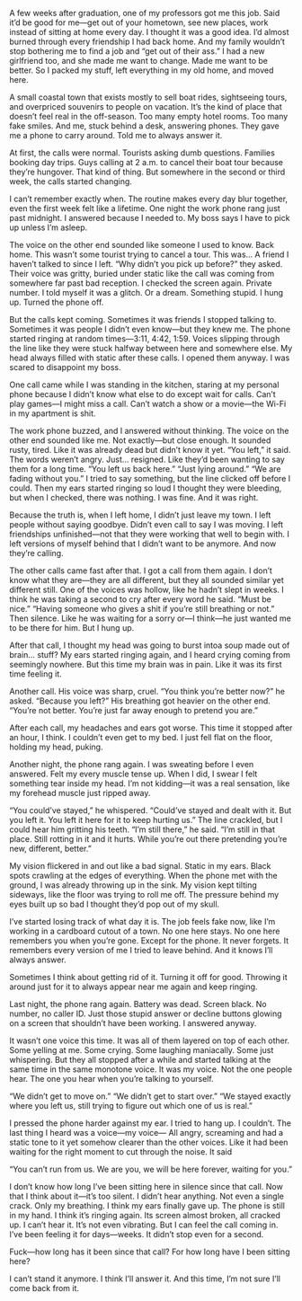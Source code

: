 
A few weeks after graduation, one of my professors got me this job.
Said it’d be good for me—get out of your hometown, see new places, work instead of sitting at home every day.
I thought it was a good idea.
I’d almost burned through every friendship I had back home.
And my family wouldn’t stop bothering me to find a job and “get out of their ass.”
I had a new girlfriend too, and she made me want to change.
Made me want to be better.
So I packed my stuff, left everything in my old home, and moved here.

A small coastal town that exists mostly to sell boat rides, sightseeing tours, and overpriced souvenirs to people on vacation.
It’s the kind of place that doesn’t feel real in the off-season.
Too many empty hotel rooms.
Too many fake smiles.
And me, stuck behind a desk, answering phones.
They gave me a phone to carry around.
Told me to always answer it.

At first, the calls were normal.
Tourists asking dumb questions.
Families booking day trips.
Guys calling at 2 a.m. to cancel their boat tour because they’re hungover.
That kind of thing.
But somewhere in the second or third week, the calls started changing.

I can’t remember exactly when. The routine makes every day blur together, even the first week felt like a lifetime.
One night the work phone rang just past midnight.
I answered because I needed to. My boss says I have to pick up unless I’m asleep.

The voice on the other end sounded like someone I used to know.
Back home.
This wasn’t some tourist trying to cancel a tour.
This was…
A friend I haven’t talked to since I left.
“Why didn’t you pick up before?” they asked.
Their voice was gritty, buried under static like the call was coming from somewhere far past bad reception.
I checked the screen again. Private number.
I told myself it was a glitch. Or a dream. Something stupid.
I hung up. Turned the phone off.

But the calls kept coming.
Sometimes it was friends I stopped talking to.
Sometimes it was people I didn’t even know—but they knew me.
The phone started ringing at random times—3:11, 4:42, 1:59.
Voices slipping through the line like they were stuck halfway between here and somewhere else.
My head always filled with static after these calls.
I opened them anyway.
I was scared to disappoint my boss.
 
One call came while I was standing in the kitchen, staring at my personal phone because I didn’t know what else to do except wait for calls.
Can’t play games—I might miss a call.
Can’t watch a show or a movie—the Wi-Fi in my apartment is shit.

The work phone buzzed, and I answered without thinking.
The voice on the other end sounded like me.
Not exactly—but close enough.
It sounded rusty, tired.
Like it was already dead but didn’t know it yet.
“You left,” it said.
The words weren’t angry.
Just… resigned. Like they’d been wanting to say them for a long time.
“You left us back here.”
“Just lying around.”
“We are fading without you.”
I tried to say something, but the line clicked off before I could.
Then my ears started ringing so loud I thought they were bleeding, but when I checked, there was nothing. I was fine.
And it was right.

Because the truth is, when I left home, I didn’t just leave my town.
I left people without saying goodbye.
Didn’t even call to say I was moving.
I left friendships unfinished—not that they were working that well to begin with.
I left versions of myself behind that I didn’t want to be anymore.
And now they’re calling.
 
The other calls came fast after that.
I got a call from them again.
I don’t know what they are—they are all different, but they all sounded similar yet different still.
One of the voices was hollow, like he hadn’t slept in weeks.
I think he was taking a second to cry after every word he said.
“Must be nice.”
“Having someone who gives a shit if you’re still breathing or not.”
Then silence.
Like he was waiting for a sorry or—I think—he just wanted me to be there for him.
But I hung up.

After that call, I thought my head was going to burst intoa soup made out of brain… stuff?
My ears started ringing again, and I heard crying coming from seemingly nowhere.
But this time my brain was in pain.
Like it was its first time feeling it.
 
Another call. His voice was sharp, cruel.
“You think you’re better now?” he asked.
“Because you left?”
His breathing got heavier on the other end.
“You’re not better. You’re just far away enough to pretend you are.”
 
After each call, my headaches and ears got worse.
This time it stopped after an hour, I think.
I couldn’t even get to my bed.
I just fell flat on the floor, holding my head, puking.
 
Another night, the phone rang again.
I was sweating before I even answered.
Felt my every muscle tense up.
When I did, I swear I felt something tear inside my head.
I’m not kidding—it was a real sensation, like my forehead muscle just ripped away.
 
“You could’ve stayed,” he whispered.
“Could’ve stayed and dealt with it. But you left it. You left it here for it to keep hurting us.”
The line crackled, but I could hear him gritting his teeth.
“I’m still there,” he said.
“I’m still in that place. Still rotting in it and it hurts.
While you’re out there pretending you’re new, different, better.”
 
My vision flickered in and out like a bad signal.
Static in my ears. Black spots crawling at the edges of everything.
When the phone met with the ground, I was already throwing up in the sink.
My vision kept tilting sideways, like the floor was trying to roll me off.
The pressure behind my eyes built up so bad I thought they’d pop out of my skull.
 
I’ve started losing track of what day it is.
The job feels fake now, like I’m working in a cardboard cutout of a town.
No one here stays.
No one here remembers you when you’re gone.
Except for the phone.
It never forgets.
It remembers every version of me I tried to leave behind.
And it knows I’ll always answer.
 
Sometimes I think about getting rid of it.
Turning it off for good.
Throwing it around just for it to always appear near me again and keep ringing.
 
Last night, the phone rang again.
Battery was dead.
Screen black.
No number, no caller ID.
Just those stupid answer or decline buttons glowing on a screen that shouldn’t have been working.
I answered anyway.
 
It wasn’t one voice this time.
It was all of them layered on top of each other.
Some yelling at me.
Some crying.
Some laughing maniacally.
Some just whispering.
But they all stopped after a while and started talking at the same time in the same monotone voice.
It was my voice.
Not the one people hear.
The one you hear when you’re talking to yourself.
 
“We didn’t get to move on.”
“We didn’t get to start over.”
“We stayed exactly where you left us, still trying to figure out which one of us is real.”
 
I pressed the phone harder against my ear.
I tried to hang up.
I couldn’t.
The last thing I heard was a voice—my voice— All angry, screaming and had a static tone to it yet somehow clearer than the other voices. Like it had been waiting for the right moment to cut through the noise. It said
 
“You can’t run from us. We are you, we will be here forever, waiting for you.”
 
I don’t know how long I’ve been sitting here in silence since that call.
Now that I think about it—it’s too silent.
I didn’t hear anything.
Not even a single crack.
Only my breathing.
I think my ears finally gave up.
The phone is still in my hand.
I think it’s ringing again.
Its screen almost broken, all cracked up.
I can’t hear it.
It’s not even vibrating.
But I can feel the call coming in.
I’ve been feeling it for days—weeks.
It didn’t stop even for a second.
 
Fuck—how long has it been since that call?
For how long have I been sitting here?
 
I can’t stand it anymore.
I think I’ll answer it.
And this time,
I’m not sure I’ll come back from it.


